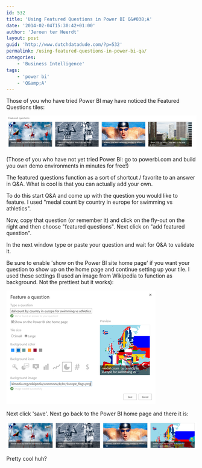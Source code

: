 ```yaml
---
id: 532
title: 'Using Featured Questions in Power BI Q&#038;A'
date: '2014-02-04T15:30:42+01:00'
author: 'Jeroen ter Heerdt'
layout: post
guid: 'http://www.dutchdatadude.com/?p=532'
permalink: /using-featured-questions-in-power-bi-qa/
categories:
    - 'Business Intelligence'
tags:
    - 'power bi'
    - 'Q&amp;A'
---
```


Those of you who have tried Power BI may have noticed the Featured Questions tiles:

<img alt="" src="../wp-content/uploads/2014/01/012414_1050_UsingFeatur1.png" />

(Those of you who have not yet tried Power BI: go to powerbi.com and build you own demo environments in minutes for free!)

The featured questions function as a sort of shortcut / favorite to an answer in Q&amp;A. What is cool is that you can actually add your own.

To do this start Q&amp;A and come up with the question you would like to feature. I used "medal count by country in europe for swimming vs athletics".

Now, copy that question (or remember it) and click on the fly-out on the right and then choose "featured questions". Next click on "add featured question".

In the next window type or paste your question and wait for Q&amp;A to validate it.

Be sure to enable 'show on the Power BI site home page' if you want your question to show up on the home page and continue setting up your tile. I used these settings (I used an image from Wikipedia to function as background. Not the prettiest but it works):

<img alt="" src="../wp-content/uploads/2014/01/012414_1050_UsingFeatur2.png" />

Next click 'save'. Next go back to the Power BI home page and there it is:

<img alt="" src="../wp-content/uploads/2014/01/012414_1050_UsingFeatur3.png" />

Pretty cool huh?

&nbsp;